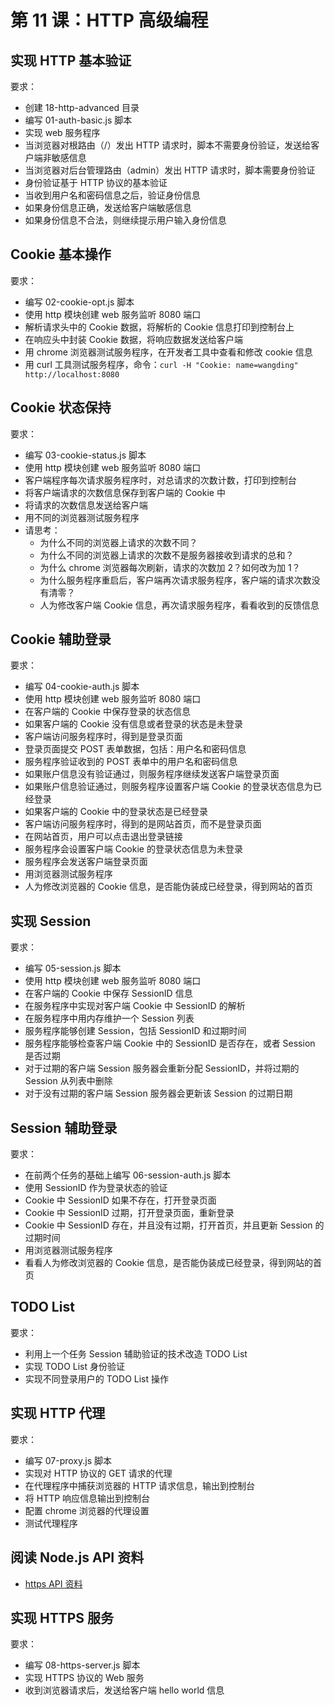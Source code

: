 # 第 11 课：HTTP 高级编程

## 实现 HTTP 基本验证

要求：

- 创建 18-http-advanced 目录
- 编写 01-auth-basic.js 脚本
- 实现 web 服务程序
- 当浏览器对根路由（/）发出 HTTP 请求时，脚本不需要身份验证，发送给客户端非敏感信息
- 当浏览器对后台管理路由（admin）发出 HTTP 请求时，脚本需要身份验证
- 身份验证基于 HTTP 协议的基本验证
- 当收到用户名和密码信息之后，验证身份信息
- 如果身份信息正确，发送给客户端敏感信息
- 如果身份信息不合法，则继续提示用户输入身份信息

## Cookie 基本操作

要求：

- 编写 02-cookie-opt.js 脚本
- 使用 http 模块创建 web 服务监听 8080 端口
- 解析请求头中的 Cookie 数据，将解析的 Cookie 信息打印到控制台上
- 在响应头中封装 Cookie 数据，将响应数据发送给客户端
- 用 chrome 浏览器测试服务程序，在开发者工具中查看和修改 cookie 信息
- 用 curl 工具测试服务程序，命令：`curl -H "Cookie: name=wangding" http://localhost:8080`

## Cookie 状态保持

要求：

- 编写 03-cookie-status.js 脚本
- 使用 http 模块创建 web 服务监听 8080 端口
- 客户端程序每次请求服务程序时，对总请求的次数计数，打印到控制台
- 将客户端请求的次数信息保存到客户端的 Cookie 中
- 将请求的次数信息发送给客户端
- 用不同的浏览器测试服务程序
- 请思考：
  - 为什么不同的浏览器上请求的次数不同？
  - 为什么不同的浏览器上请求的次数不是服务器接收到请求的总和？
  - 为什么 chrome 浏览器每次刷新，请求的次数加 2？如何改为加 1？
  - 为什么服务程序重启后，客户端再次请求服务程序，客户端的请求次数没有清零？
  - 人为修改客户端 Cookie 信息，再次请求服务程序，看看收到的反馈信息

## Cookie 辅助登录

要求：

- 编写 04-cookie-auth.js 脚本
- 使用 http 模块创建 web 服务监听 8080 端口
- 在客户端的 Cookie 中保存登录的状态信息
- 如果客户端的 Cookie 没有信息或者登录的状态是未登录
- 客户端访问服务程序时，得到是登录页面
- 登录页面提交 POST 表单数据，包括：用户名和密码信息
- 服务程序验证收到的 POST 表单中的用户名和密码信息
- 如果账户信息没有验证通过，则服务程序继续发送客户端登录页面
- 如果账户信息验证通过，则服务程序设置客户端 Cookie 的登录状态信息为已经登录
- 如果客户端的 Cookie 中的登录状态是已经登录
- 客户端访问服务程序时，得到的是网站首页，而不是登录页面
- 在网站首页，用户可以点击退出登录链接
- 服务程序会设置客户端 Cookie 的登录状态信息为未登录
- 服务程序会发送客户端登录页面
- 用浏览器测试服务程序
- 人为修改浏览器的 Cookie 信息，是否能伪装成已经登录，得到网站的首页

## 实现 Session

要求：

- 编写 05-session.js 脚本
- 使用 http 模块创建 web 服务监听 8080 端口
- 在客户端的 Cookie 中保存 SessionID 信息
- 在服务程序中实现对客户端 Cookie 中 SessionID 的解析
- 在服务程序中用内存维护一个 Session 列表
- 服务程序能够创建 Session，包括 SessionID 和过期时间
- 服务程序能够检查客户端 Cookie 中的 SessionID 是否存在，或者 Session 是否过期
- 对于过期的客户端 Session 服务器会重新分配 SessionID，并将过期的 Session 从列表中删除
- 对于没有过期的客户端 Session 服务器会更新该 Session 的过期日期

## Session 辅助登录

要求：

- 在前两个任务的基础上编写 06-session-auth.js 脚本
- 使用 SessionID 作为登录状态的验证
- Cookie 中 SessionID 如果不存在，打开登录页面
- Cookie 中 SessionID 过期，打开登录页面，重新登录
- Cookie 中 SessionID 存在，并且没有过期，打开首页，并且更新 Session 的过期时间
- 用浏览器测试服务程序
- 看看人为修改浏览器的 Cookie 信息，是否能伪装成已经登录，得到网站的首页

## TODO List

要求：

- 利用上一个任务 Session 辅助验证的技术改造 TODO List
- 实现 TODO List 身份验证
- 实现不同登录用户的 TODO List 操作

## 实现 HTTP 代理

要求：

- 编写 07-proxy.js 脚本
- 实现对 HTTP 协议的 GET 请求的代理
- 在代理程序中捕获浏览器的 HTTP 请求信息，输出到控制台
- 将 HTTP 响应信息输出到控制台
- 配置 chrome 浏览器的代理设置
- 测试代理程序

## 阅读 Node.js API 资料

- [https API 资料](https://www.nodeapp.cn/https.html)

## 实现 HTTPS 服务

要求：

- 编写 08-https-server.js 脚本
- 实现 HTTPS 协议的 Web 服务
- 收到浏览器请求后，发送给客户端 hello world 信息
